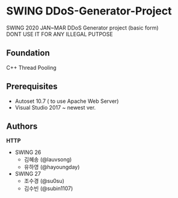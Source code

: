 # SWING DDoS-Generator-Project
SWING 2020 JAN~MAR DDoS Generator project (basic form)  
DONT USE IT FOR ANY ILLEGAL PUTPOSE


## Foundation
C++ Thread Pooling


## Prerequisites
- Autoset 10.7 ( to use Apache Web Server)
- Visual Studio 2017 ~ newest ver.


## Authors
**HTTP**
  - SWING 26
    - 김혜송 (@lauvsong)
    - 유하영 (@hayoungday)
  - SWING 27
    - 조수경 (@su0su)
    - 김수빈 (@subin1107)
